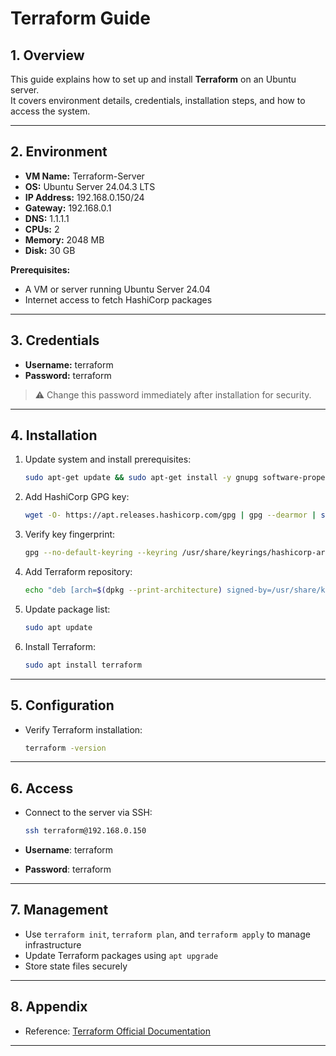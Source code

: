 # Terraform Guide

## 1. Overview

This guide explains how to set up and install **Terraform** on an Ubuntu server.  
It covers environment details, credentials, installation steps, and how to access the system.  

---

## 2. Environment

- **VM Name:** Terraform-Server  
- **OS:** Ubuntu Server 24.04.3 LTS  
- **IP Address:** 192.168.0.150/24  
- **Gateway:** 192.168.0.1  
- **DNS:** 1.1.1.1  
- **CPUs:** 2  
- **Memory:** 2048 MB  
- **Disk:** 30 GB  

**Prerequisites:**  

- A VM or server running Ubuntu Server 24.04  
- Internet access to fetch HashiCorp packages  

---

## 3. Credentials

- **Username:** terraform  
- **Password:** terraform  

> ⚠️ Change this password immediately after installation for security.  

---

## 4. Installation

1. Update system and install prerequisites:  

   ```bash
   sudo apt-get update && sudo apt-get install -y gnupg software-properties-common
   ```

2. Add HashiCorp GPG key:

   ```bash
   wget -O- https://apt.releases.hashicorp.com/gpg | gpg --dearmor | sudo tee /usr/share/keyrings/hashicorp-archive-keyring.gpg > /dev/null
   ```

3. Verify key fingerprint:

   ```bash
   gpg --no-default-keyring --keyring /usr/share/keyrings/hashicorp-archive-keyring.gpg --fingerprint
   ```

4. Add Terraform repository:
   
   ```bash
   echo "deb [arch=$(dpkg --print-architecture) signed-by=/usr/share/keyrings/hashicorp-archive-keyring.gpg] https://apt.releases.hashicorp.com $(grep -oP '(?<=UBUNTU_CODENAME=).*' /etc/os-release || lsb_release -cs) main" | sudo tee /etc/apt/sources.list.d/hashicorp.list
   ```

5. Update package list:
   
   ```bash
   sudo apt update
   ```

6. Install Terraform:

   ```bash
   sudo apt install terraform
   ```

---

## 5. Configuration

- Verify Terraform installation:

  ```bash
  terraform -version
  ```

---

## 6. Access

- Connect to the server via SSH:

  ```bash
  ssh terraform@192.168.0.150
  ```

- **Username**: terraform
- **Password**: terraform

---

## 7. Management

- Use `terraform init`, `terraform plan`, and `terraform apply` to manage infrastructure
- Update Terraform packages using `apt upgrade`
- Store state files securely

---

## 8. Appendix

- Reference: [Terraform Official Documentation](https://developer.hashicorp.com/terraform/docs)

---
